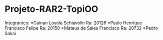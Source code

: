 # Projeto-RAR2-TopiOO

Integrantes:
*Cainan Loyola Schiavolin Ra: 20126
*Paulo Henrique Francisco Felipe Ra: 20150
*Mateus de Sales Francisco Ra: 20732
*Pedro Sakai
